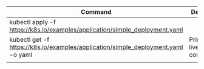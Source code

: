 | Command  | Description  |
|---|---|
| kubectl apply -f https://k8s.io/examples/application/simple_deployment.yaml | |
| kubectl get -f https://k8s.io/examples/application/simple_deployment.yaml -o yaml | Prints the live configuration |
| | |
